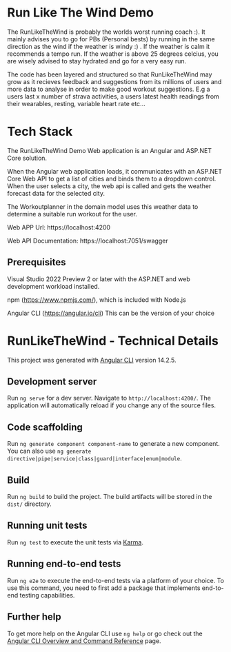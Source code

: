 # Run Like The Wind Demo

The RunLikeTheWind is probably the worlds worst running coach :). It mainly advises you to go for PBs (Personal bests) by running in the same direction as the wind if the weather is windy :) . If the weather is calm it recommends a tempo run. If the weather is above 25 degrees celcius, you are wisely advised to stay hydrated and go for a very easy run. 

The code has been layered and structured so that RunLikeTheWind may grow as it recieves feedback and suggestions from its millions of users and more data to analyse in order to make good workout suggestions. E.g a users last x number of strava activities, a users latest health readings from their wearables, resting, variable heart rate etc...




# Tech Stack
The RunLikeTheWind Demo Web application is an Angular and ASP.NET Core solution. 

When the Angular web application loads, it communicates with an ASP.NET Core Web API to get a list of cities and binds them to a dropdown control.  When the user selects a city, the web api is called and gets the weather forecast data for the selected city.

The Workoutplanner in the domain model uses this weather data to determine a suitable run workout for the user. 



Web APP Url:            https://localhost:4200

Web API Documentation:  https://localhost:7051/swagger


## Prerequisites

Visual Studio 2022 Preview 2 or later with the ASP.NET and web development workload installed.

npm (https://www.npmjs.com/), which is included with Node.js

Angular CLI (https://angular.io/cli) This can be the version of your choice






# RunLikeTheWind  - Technical Details

This project was generated with [Angular CLI](https://github.com/angular/angular-cli) version 14.2.5.

## Development server

Run `ng serve` for a dev server. Navigate to `http://localhost:4200/`. The application will automatically reload if you change any of the source files.

## Code scaffolding

Run `ng generate component component-name` to generate a new component. You can also use `ng generate directive|pipe|service|class|guard|interface|enum|module`.

## Build

Run `ng build` to build the project. The build artifacts will be stored in the `dist/` directory.

## Running unit tests

Run `ng test` to execute the unit tests via [Karma](https://karma-runner.github.io).

## Running end-to-end tests

Run `ng e2e` to execute the end-to-end tests via a platform of your choice. To use this command, you need to first add a package that implements end-to-end testing capabilities.

## Further help

To get more help on the Angular CLI use `ng help` or go check out the [Angular CLI Overview and Command Reference](https://angular.io/cli) page.
